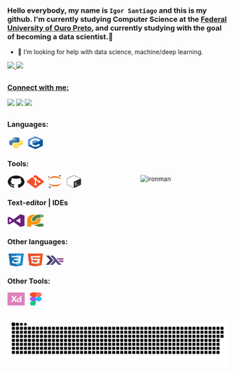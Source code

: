### Hello everybody, my name is **`Igor Santiago`** and this is my github. I'm currently studying Computer Science at the [Federal University of Ouro Preto](https://ufop.br/), and currently studying with the goal of becoming a data scientist.👋

- 🤔 I’m looking for help with data science, machine/deep learning.

<div>
  <a href="https://github.com/Igorswrk">
  <img height="180em" src="https://github-readme-stats.vercel.app/api?username=igorswrk&show_icons=true&theme=nord&include_all_commits=true&count_private=true"/>
  <img height="180em" src="https://github-readme-stats.vercel.app/api/top-langs/?username=igorswrk&layout=compact&langs_count=7&theme=nord"/>
</div>
  
 ##
 
 ### Connect with me:

<a href="https://www.linkedin.com/in/igorswrk/" target="_blank"><img src="https://img.shields.io/badge/-LinkedIn-%230077B5?style=for-the-badge&logo=linkedin&logoColor=white" target="_blank"></a> 
 <a href="https://www.instagram.com/iigorsap/" target="_blank"><img src="https://img.shields.io/badge/-Instagram-%23E4405F?style=for-the-badge&logo=instagram&logoColor=white" target="_blank"></a>
<a href = "mailto:igorsantiago.work@gmail.com"><img src="https://img.shields.io/badge/-Gmail-%23333?style=for-the-badge&logo=gmail&logoColor=white" target="_blank"></a>


##

### Languages:
<div style="display: inline_block">
<img align="center" alt="python" height="30" width="40" src="https://raw.githubusercontent.com/devicons/devicon/master/icons/python/python-original.svg" />
<img align="center" alt="C" height="30" width="40" src="https://raw.githubusercontent.com/devicons/devicon/master/icons/c/c-original.svg" />
</div>
  
### Tools:
<div style="display: inline_block">
<img align="center" alt="GitHub" height="30" width="40" src="https://raw.githubusercontent.com/devicons/devicon/master/icons/github/github-original.svg" />
<img align="center" alt="Git" height="30" width="40" src="https://raw.githubusercontent.com/devicons/devicon/master/icons/git/git-original.svg" />
<img align="center" alt="Jupyter" height="30" width="40" src="https://raw.githubusercontent.com/devicons/devicon/master/icons/jupyter/jupyter-original.svg" />
<img align="center" alt="Bash" height="30" width="40" src="https://raw.githubusercontent.com/devicons/devicon/master/icons/bash/bash-plain.svg" />
<img align="right" alt="ironman" height="200" width="200" src="https://67.media.tumblr.com/d7ae48c2872b5e8252cba1b717f417b5/tumblr_ogm1evWJXa1v6a1bfo1_500.gif">
</div>

### Text-editor | IDEs
<div style="display: inline_block">
<img align="center" alt="Visualstudio" height="30" width="40" src="https://raw.githubusercontent.com/devicons/devicon/master/icons/visualstudio/visualstudio-plain.svg" />
<img align="center" alt="Pycharm" height="30" width="40" src="https://raw.githubusercontent.com/devicons/devicon/master/icons/pycharm/pycharm-original.svg" />
</div>
  
### Other languages:
<div style="display: inline_block">
<img align="center" alt="CSS" height="30" width="40" src="https://raw.githubusercontent.com/devicons/devicon/master/icons/css3/css3-original.svg" />
<img align="center" alt="HTML" height="30" width="40" src="https://raw.githubusercontent.com/devicons/devicon/master/icons/html5/html5-original.svg" />
<img align="center" alt="Haskell" height="30" width="40" src="https://raw.githubusercontent.com/devicons/devicon/master/icons/haskell/haskell-original.svg" />
</div>

 ### Other Tools:
<div style="display: inline_block">
<img align="center" alt="Adobe-xd" height="30" width="40" src="https://raw.githubusercontent.com/devicons/devicon/master/icons/xd/xd-plain.svg" />
<img align="center" alt="Figma" height="30" width="40" src="https://raw.githubusercontent.com/devicons/devicon/master/icons/figma/figma-original.svg" />
</div>

##

![Snake animation](https://github.com/igorswrk/igorswrk/blob/output/github-contribution-grid-snake.svg)
